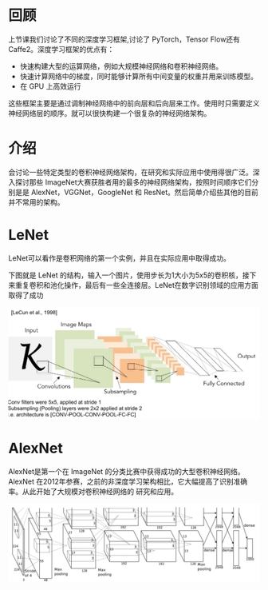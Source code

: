 # 回顾

上节课我们讨论了不同的深度学习框架,讨论了 PyTorch，Tensor Flow还有 Caffe2。深度学习框架的优点有：

+ 快速构建大型的运算网络，例如大规模神经网络和卷积神经网络。
+ 快速计算网络中的梯度，同时能够计算所有中间变量的权重并用来训练模型。
+ 在 GPU 上高效运行

这些框架主要是通过调制神经网络中的前向层和后向层来工作。使用时只需要定义神经网络层的顺序。就可以很快构建一个很复杂的神经网络架构。

# 介绍

会讨论一些特定类型的卷积神经网络架构，在研究和实际应用中使用得很广泛。深入探讨那些 ImageNet大赛获胜者用的最多的神经网络架构，按照时间顺序它们分别是是 AlexNet，VGGNet，GoogleNet 和 ResNet。然后简单介绍些其他的目前并不常用的架构。

# LeNet

LeNet可以看作是卷积网络的第一个实例，并且在实际应用中取得成功。

下图就是 LeNet 的结构，输入一个图片，使用步长为1大小为5x5的卷积核，接下来重复卷积和池化操作，最后有一些全连接层。LeNet在数字识别领域的应用方面取得了成功

<img src="https://raw.githubusercontent.com/verfallen/cs231n-2017-notes/main/img/202204221352033.png" alt="image-20220422135217947" style="zoom:67%;" />

# AlexNet

AlexNet是第一个在 ImageNet 的分类比赛中获得成功的大型卷积神经网络。AlexNet 在2012年参赛，之前的非深度学习架构相比，它大幅提高了识别准确率。从此开始了大规模对卷积神经网络的
研究和应用。

![image-20220422144714052](https://raw.githubusercontent.com/verfallen/cs231n-2017-notes/main/img/202204221447154.png)